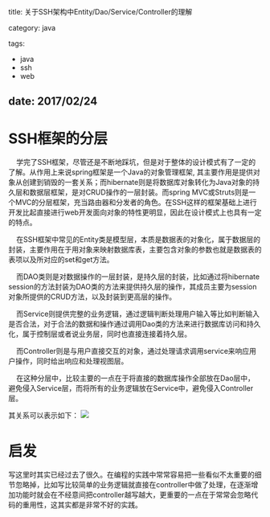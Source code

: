 title: 关于SSH架构中Entity/Dao/Service/Controller的理解

category: java

tags:
 - java
 - ssh
 - web

date: 2017/02/24
---

# SSH框架的分层
&nbsp;&nbsp;&nbsp;&nbsp;学完了SSH框架，尽管还是不断地踩坑，但是对于整体的设计模式有了一定的了解。从作用上来说spring框架是一个Java的对象管理框架, 其主要作用是提供对象从创建到销毁的一套关系；而hibernate则是将数据库对象转化为Java对象的持久层和数据层框架，是对CRUD操作的一层封装。而spring MVC或Struts则是一个MVC的分层框架，充当路由器和分发者的角色。在SSH这样的框架基础上进行开发比起直接进行web开发面向对象的特性更明显，因此在设计模式上也具有一定的特点。
<!--more-->
&nbsp;&nbsp;&nbsp;&nbsp;在SSH框架中常见的Entity类是模型层，本质是数据表的对象化，属于数据层的封装，主要作用在于用对象来映射数据库表，主要包含对象的参数也就是数据表的表项以及所对应的set和get方法。

&nbsp;&nbsp;&nbsp;&nbsp;而DAO类则是对数据操作的一层封装，是持久层的封装，比如通过将hibernate session的方法封装为DAO类的方法来提供持久层的操作，其成员主要为session对象所提供的CRUD方法，以及封装到更高层的操作。

&nbsp;&nbsp;&nbsp;&nbsp;而Service则提供完整的业务逻辑，通过逻辑判断处理用户输入等比如判断输入是否合法，对于合法的数据和操作通过调用Dao类的方法来进行数据库访问和持久化，属于控制层或者说业务层，同时也直接连接着持久层。

&nbsp;&nbsp;&nbsp;&nbsp;而Controller则是与用户直接交互的对象，通过处理请求调用service来响应用户操作，同时给出响应和处理视图层。

&nbsp;&nbsp;&nbsp;&nbsp;在这种分层中，比较主要的一点在于将直接的数据库操作全部放在Dao层中，避免侵入Service层，而将所有的业务逻辑放在Service中，避免侵入Controller层。

其关系可以表示如下：
<image src="http://qiniu.cdn.hive-intel.com/aak1247/SSH-ENTITY_DAO_SERVICE_CONTROLLER.png"/>

# 启发

写这里时其实已经过去了很久。在编程的实践中常常容易把一些看似不太重要的细节忽略掉，比如写比较简单的业务逻辑就直接在controller中做了处理，在逐渐增加功能时就会在不经意间把controller越写越大，更重要的一点在于常常会忽略代码的重用性，这其实都是非常不好的实践。